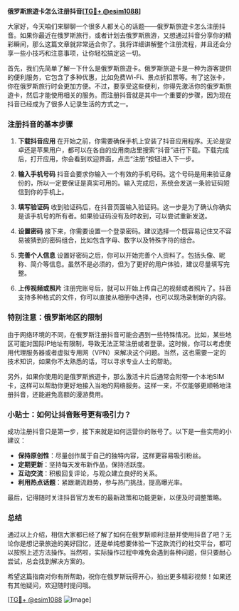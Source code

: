 **俄罗斯旅遊卡怎么注册抖音[[TG💪+ @esim1088](https://t.me/s/esim1088)]**

大家好，今天咱们来聊聊一个很多人都关心的话题——俄罗斯旅遊卡怎么注册抖音。如果你最近在俄罗斯旅行，或者计划去俄罗斯旅游，又想通过抖音分享你的精彩瞬间，那么这篇文章就非常适合你了。我将详细讲解整个注册流程，并且还会分享一些小技巧和注意事项，让你轻松搞定这一切。

首先，我们先简单了解一下什么是俄罗斯旅遊卡。俄罗斯旅遊卡是一种为游客提供的便利服务，它包含了多种优惠，比如免费Wi-Fi、景点折扣票等。有了这张卡，你在俄罗斯旅行时会更加方便。不过，要享受这些便利，你得先激活你的俄罗斯旅遊卡，然后才能使用相关的服务。而注册抖音就是其中一个重要的步骤，因为现在抖音已经成为了很多人记录生活的方式之一。

### 注册抖音的基本步骤

1. **下载抖音应用**
   在开始之前，你需要确保手机上安装了抖音应用程序。无论是安卓还是苹果用户，都可以在各自的应用商店里搜索“抖音”进行下载。下载完成后，打开应用，你会看到欢迎界面，点击“注册”按钮进入下一步。

2. **输入手机号码**
   抖音会要求你输入一个有效的手机号码。这个号码是用来验证身份的，所以一定要保证是真实可用的。输入完成后，系统会发送一条验证码短信到你的手机上。

3. **填写验证码**
   收到验证码后，在抖音页面输入验证码。这一步是为了确认你确实是该手机号的所有者。如果验证码没有及时收到，可以尝试重新发送。

4. **设置密码**
   接下来，你需要设置一个登录密码。建议选择一个既容易记住又不容易被猜到的密码组合，比如包含字母、数字以及特殊字符的组合。

5. **完善个人信息**
   设置好密码之后，你可以开始完善个人资料了。包括头像、昵称、简介等信息。虽然不是必须的，但为了更好的用户体验，建议尽量填写完整。

6. **上传视频或照片**
   注册完账号后，就可以开始上传自己的视频或者照片了。抖音支持多种格式的文件，你可以直接从相册中选择，也可以现场录制新的内容。

### 特别注意：俄罗斯地区的限制

由于网络环境的不同，在俄罗斯注册抖音可能会遇到一些特殊情况。比如，某些地区可能对国际IP地址有限制，导致无法正常注册或者登录。这时候，你可以考虑使用代理服务器或者虚拟专用网（VPN）来解决这个问题。当然，这也需要一定的技术知识，如果你不太熟悉的话，可以寻求专业人士的帮助。

另外，如果你使用的是俄罗斯旅遊卡，那么激活卡片后通常会附带一个本地SIM卡，这样可以帮助你更好地接入当地的网络服务。这样一来，不仅能够更顺畅地注册抖音，还能避免高额的漫游费用。

### 小贴士：如何让抖音账号更有吸引力？

成功注册抖音只是第一步，接下来就是如何运营你的账号了。以下是一些实用的小建议：

- **保持原创性**：尽量创作属于自己的独特内容，这样更容易吸引粉丝。
- **定期更新**：坚持每天发布新作品，保持活跃度。
- **互动交流**：积极回复评论，与观众建立良好的关系。
- **利用热点话题**：紧跟潮流趋势，参与热门挑战，提高曝光率。

最后，记得随时关注抖音官方发布的最新政策和功能更新，以便及时调整策略。

### 总结

通过以上介绍，相信大家都已经了解了如何在俄罗斯顺利注册并使用抖音了吧？无论你是想记录旅途的美好回忆，还是单纯想要体验一下这款流行的社交平台，都可以按照上述方法操作。当然啦，实际操作过程中难免会遇到各种问题，但只要耐心尝试，总会找到解决方案的。

希望这篇指南对你有所帮助，祝你在俄罗斯玩得开心，拍出更多精彩视频！如果还有其他疑问，欢迎随时提问哦。

[[TG💪+ @esim1088](https://t.me/s/esim1088) ![Image](https://i.postimg.cc/4NQfJmqS/Snipaste-2025-05-13-00-14-12.png)]